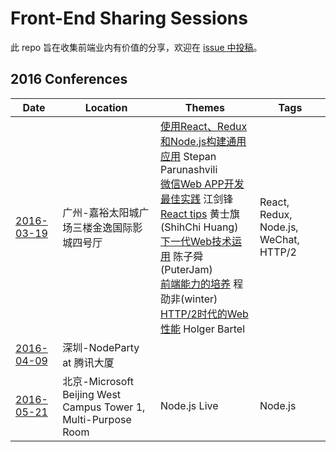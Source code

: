 # Front-End Sharing Sessions

此 repo 旨在收集前端业内有价值的分享，欢迎在 [issue 中投稿](https://github.com/xcatliu/front-end-conferences/issues/new)。

## 2016 Conferences

| Date | Location | Themes | Tags |
| ---- | -------- | ------ | ---- |
| [2016-03-19](http://fequan.com/2016/) | 广州-嘉裕太阳城广场三楼金逸国际影城四号厅 | [使用React、Redux和Node.js构建通用应用] Stepan Parunashvili <br/> [微信Web APP开发最佳实践] 江剑锋 <br/> [React tips] 黄士旗(ShihChi Huang) <br/> [下一代Web技术运用] 陈子舜(PuterJam) <br/> [前端能力的培养] 程劭非(winter) <br/> [HTTP/2时代的Web性能] Holger Bartel | React, Redux, Node.js, WeChat, HTTP/2 |
| [2016-04-09](https://cnodejs.org/topic/56f364c7532839c33a99d17e) | 深圳-NodeParty at 腾讯大厦 | | |
| [2016-05-21](http://live.nodejs.org/events/beijing.html) | 北京-Microsoft Beijing West Campus Tower 1, Multi-Purpose Room | Node.js Live | Node.js


[使用React、Redux和Node.js构建通用应用]: http://feday.fequan.com/universal-applications-feday-stepan.pdf
[微信Web APP开发最佳实践]: http://feday.fequan.com/%E5%BE%AE%E4%BF%A1%20Web%20App%20%E5%BC%80%E5%8F%91%E6%9C%80%E4%BD%B3%E5%AE%9E%E8%B7%B5-%E6%B1%9F%E5%89%91%E9%94%8B.pdf
[React tips]: http://feday.fequan.com/React%20tips%20while%20building%20large%20scale%20application.pdf
[下一代Web技术运用]: http://feday.fequan.com/%E4%B8%8B%E4%B8%80%E4%BB%A3Web%E5%89%8D%E7%AB%AF%E6%8A%80%E6%9C%AF-%E9%99%88%E5%AD%90%E8%88%9C.pdf
[前端能力的培养]: http://feday.fequan.com/%E4%B8%80%E4%B8%AA%E5%89%8D%E7%AB%AF%E7%9A%84%E8%87%AA%E6%88%91%E4%BF%AE%E5%85%BB-winter.pdf
[HTTP/2时代的Web性能]: http://feday.fequan.com/feday-gz-2016-webperfhttp2.pdf
